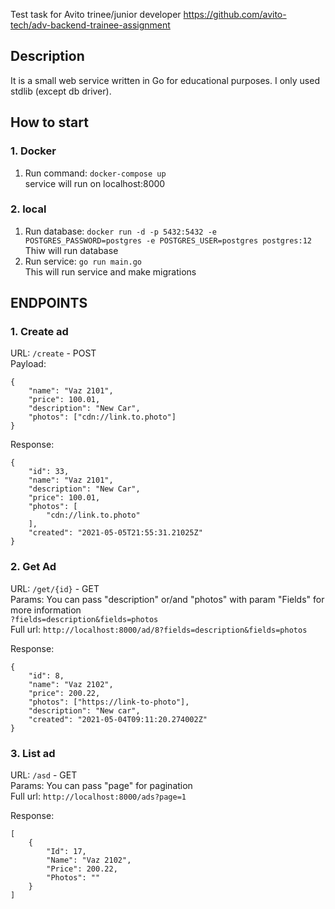 Test task for Avito trinee/junior developer https://github.com/avito-tech/adv-backend-trainee-assignment

## Description
It is a small web service written in Go for educational purposes. I only used stdlib (except db driver).

## How to start

### 1. Docker
1. Run command: `docker-compose up` \
service will run on localhost:8000

### 2. local
1. Run database: `docker run -d -p 5432:5432 -e POSTGRES_PASSWORD=postgres -e POSTGRES_USER=postgres postgres:12` \
Thiw will run database
2. Run service: `go run main.go` \
This will run service and make migrations

## ENDPOINTS

### 1. Create ad
URL: `/create` - POST \
Payload:
```
{
    "name": "Vaz 2101",
    "price": 100.01,
    "description": "New Car",
    "photos": ["cdn://link.to.photo"]
}
```

Response:
```
{
    "id": 33,
    "name": "Vaz 2101",
    "description": "New Car",
    "price": 100.01,
    "photos": [
        "cdn://link.to.photo"
    ],
    "created": "2021-05-05T21:55:31.21025Z"
}
```

### 2. Get Ad
URL: `/get/{id}` - GET \
Params: You can pass "description" or/and "photos" with param "Fields" for more information \
`?fields=description&fields=photos` \
Full url: `http://localhost:8000/ad/8?fields=description&fields=photos`

Response:
```
{
    "id": 8,
    "name": "Vaz 2102",
    "price": 200.22,
    "photos": ["https://link-to-photo"],
    "description": "New car",
    "created": "2021-05-04T09:11:20.274002Z"
}
```


### 3. List ad
URL: `/asd` - GET \
Params: You can pass "page" for pagination \
Full url: `http://localhost:8000/ads?page=1`

Response:
```
[
    {
        "Id": 17,
        "Name": "Vaz 2102",
        "Price": 200.22,
        "Photos": ""
    }
]
```